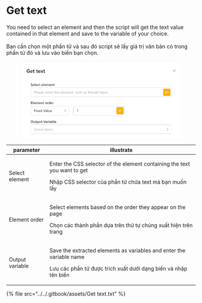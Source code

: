 # Get text

You need to select an element and then the script will get the text value contained in that element and  save to the variable of your choice.\
\
Bạn cần chọn một phần tử và sau đó script sẽ lấy giá trị văn bản có trong phần tử đó và lưu vào biến bạn chọn.

<figure><img src="../../.gitbook/assets/image (20) (1).png" alt=""><figcaption></figcaption></figure>

| parameter       | illustrate                                                                                                                                               |
| --------------- | -------------------------------------------------------------------------------------------------------------------------------------------------------- |
| Select element  | <p>Enter the CSS selector of the element containing the text you want to get</p><p></p><p>Nhập CSS selector của phần tử chứa text mà bạn muốn lấy</p>    |
| Element order   | <p>Select elements based on the order they appear on the page</p><p></p><p>Chọn các thành phần dựa trên thứ tự chúng xuất hiện trên trang</p>            |
| Output variable | <p>Save the extracted elements as variables and enter the variable name</p><p></p><p>Lưu các phần tử được trích xuất dưới dạng biến và nhập tên biến</p> |

{% file src="../../.gitbook/assets/Get text.txt" %}
